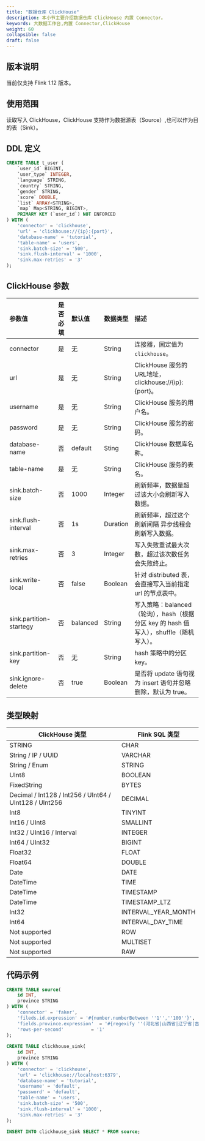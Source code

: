 ```yaml
---
title: "数据仓库 ClickHouse"
description: 本小节主要介绍数据仓库 ClickHouse 内置 Connector。 
keywords: 大数据工作台,内置 Connector,ClickHouse
weight: 60
collapsible: false
draft: false
---
```




## 版本说明

当前仅支持 Flink 1.12 版本。

## 使用范围

读取写入 ClickHouse，ClickHouse 支持作为数据源表（Source）,也可以作为目的表（Sink）。

## DDL 定义

```sql
CREATE TABLE t_user (
    `user_id` BIGINT,
    `user_type` INTEGER,
    `language` STRING,
    `country` STRING,
    `gender` STRING,
    `score` DOUBLE,
    `list` ARRAY<STRING>,
    `map` Map<STRING, BIGINT>,
    PRIMARY KEY (`user_id`) NOT ENFORCED
) WITH (
    'connector' = 'clickhouse',
    'url' = 'clickhouse://{ip}:{port}',
    'database-name' = 'tutorial',
    'table-name' = 'users',
    'sink.batch-size' = '500',
    'sink.flush-interval' = '1000',
    'sink.max-retries' = '3'
);
```

## ClickHouse 参数

| 参数值                  | 是否必填 | 默认值   | 数据类型 | 描述                                                         |
| :---------------------- | :------- | :------- | :------- | :----------------------------------------------------------- |
| connector               | 是       | 无       | String   | 连接器，固定值为 `clickhouse`。                              |
| url                     | 是       | 无       | String   | ClickHouse 服务的URL地址，clickhouse://{ip}:{port}。         |
| username                | 是       | 无       | String   | ClickHouse 服务的用户名。                                    |
| password                | 是       | 无       | String   | ClickHouse 服务的密码。                                      |
| database-name           | 否       | default  | Sting    | ClickHouse 数据库名称。                                      |
| table-name              | 是       | 无       | String   | ClickHouse 服务的表名。                                      |
| sink.batch-size         | 否       | 1000     | Integer  | 刷新频率，数据量超过该大小会刷新写入数据。                   |
| sink.flush-interval     | 否       | 1s       | Duration | 刷新频率，超过这个刷新间隔 异步线程会刷新写入数据。          |
| sink.max-retries        | 否       | 3        | Integer  | 写入失败重试最大次数，超过该次数任务会失败终止。             |
| sink.write-local        | 否       | false    | Boolean  | 针对 distributed 表，会直接写入当前指定 url 的节点表中。         |
| sink.partition-startegy | 否       | balanced | String   | 写入策略：balanced（轮询），hash（根据分区 key 的 hash 值写入），shuffle（随机写入）。 |
| sink.partition-key      | 否       | 无       | String   | hash 策略中的分区 key。                                      |
| sink.ignore-delete      | 否       | true     | Boolean  | 是否将 update 语句视为 insert 语句并忽略删除，默认为 true。        |

## 类型映射

| ClickHouse 类型                                        | Flink SQL 类型      |
| ------------------------------------------------------ | ------------------- |
| STRING                                                 | CHAR                |
| String / IP / UUID                                     | VARCHAR             |
| String / Enum                                          | STRING              |
| UInt8                                                  | BOOLEAN             |
| FixedString                                            | BYTES               |
| Decimal / Int128 / Int256 / UInt64 / UInt128 / UInt256 | DECIMAL             |
| Int8                                                   | TINYINT             |
| Int16 / UInt8                                          | SMALLINT            |
| Int32 / UInt16 / Interval                              | INTEGER             |
| Int64 / UInt32                                         | BIGINT              |
| Float32                                                | FLOAT               |
| Float64                                                | DOUBLE              |
| Date                                                   | DATE                |
| DateTime                                               | TIME                |
| DateTime                                               | TIMESTAMP           |
| DateTime                                               | TIMESTAMP_LTZ       |
| Int32                                                  | INTERVAL_YEAR_MONTH |
| Int64                                                  | INTERVAL_DAY_TIME   |
| Not supported                                          | ROW                 |
| Not supported                                          | MULTISET            |
| Not supported                                          | RAW                 |

## 代码示例

```sql
CREATE TABLE source(
    id INT,
    province STRING
) WITH (
    'connector' = 'faker',
    'fileds.id.expression' = '#{number.numberBetween ''1'',''100''}',
    'fields.province.expression'  = '#{regexify ''(河北省|山西省|辽宁省|吉林省|黑龙江省|江苏省|浙江省|安徽省|福建省|江西省|山东省|河南省|湖北省|湖南省|广东省|海南省|四川省|贵州省|云南省|陕西省|甘肃省|青海省|台湾省){1}''}',
    'rows-per-second'          = '1'
);
 
CREATE TABLE clickhouse_sink(
    id INT,
    province STRING
) WITH (
    'connector' = 'clickhouse',
    'url' = 'clickhouse://localhost:6379',
    'database-name' = 'tutorial',
    'username' = 'default',
    'password' = 'default',
    'table-name' = 'users',
    'sink.batch-size' = '500',
    'sink.flush-interval' = '1000',
    'sink.max-retries' = '3'
);
 
INSERT INTO clickhouse_sink SELECT * FROM source;
```
